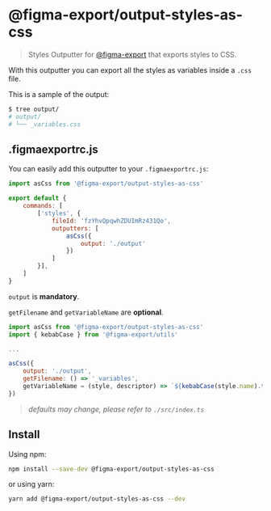 # @figma-export/output-styles-as-css

> Styles Outputter for [@figma-export](https://github.com/marcomontalbano/figma-export) that exports styles to CSS.

With this outputter you can export all the styles as variables inside a `.css` file.

This is a sample of the output:

```sh
$ tree output/
# output/
# └── _variables.css
```


## .figmaexportrc.js

You can easily add this outputter to your `.figmaexportrc.js`:

```js
import asCss from '@figma-export/output-styles-as-css'

export default {
    commands: [
        ['styles', {
            fileId: 'fzYhvQpqwhZDUImRz431Qo',
            outputters: [
                asCss({
                    output: './output'
                })
            ]
        }],
    ]
}
```

`output` is **mandatory**.

`getFilename` and `getVariableName` are **optional**.

```js
import asCss from '@figma-export/output-styles-as-css'
import { kebabCase } from '@figma-export/utils'

...

asCss({
    output: './output',
    getFilename: () => '_variables',
    getVariableName = (style, descriptor) => `${kebabCase(style.name).toLowerCase()}${descriptor != null ? `-${descriptor}` : ''}`,
})
```

> *defaults may change, please refer to `./src/index.ts`*

## Install

Using npm:

```sh
npm install --save-dev @figma-export/output-styles-as-css
```

or using yarn:

```sh
yarn add @figma-export/output-styles-as-css --dev
```
